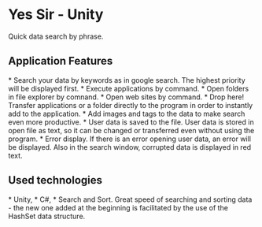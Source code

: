 # Yes Sir - Unity
Quick data search by phrase.

<h2>Application Features</h2>
* Search your data by keywords as in google search.
The highest priority will be displayed first.
* Execute applications by command.
* Open folders in file explorer by comnand.
* Open web sites by command.
* Drop here!
Transfer applications or a folder directly to the program in order to instantly add to the application.
* Add images and tags to the data to make search even more productive.
* User data is saved to the file.
User data is stored in open file as text, so it can be changed or transferred even without using the program.
* Error display.
If there is an error opening user data, an error will be displayed.
Also in the search window, corrupted data is displayed in red text.

<h2>Used technologies</h2>
* Unity,
* C#,
* Search and Sort.
Great speed of searching and sorting data - the new one added at the beginning is facilitated by the use of the HashSet data structure.